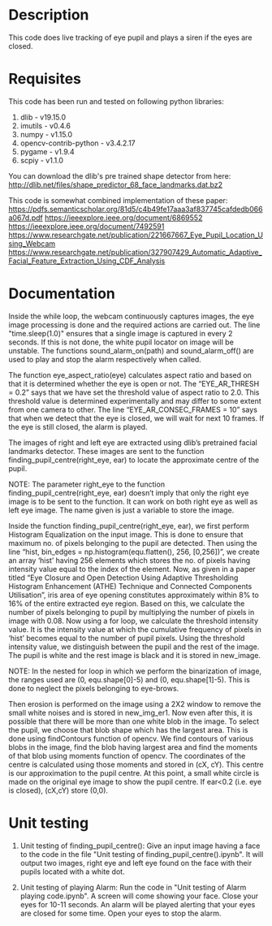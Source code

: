 # Description
This code does live tracking of eye pupil and plays a siren if the eyes are closed.

# Requisites
This code has been run and tested on following python libraries:
1. dlib                   -  v19.15.0  
2. imutils                -  v0.4.6  
3. numpy                  -  v1.15.0  
4. opencv-contrib-python  -  v3.4.2.17  
5. pygame                 -  v1.9.4  
6. scpiy                  -  v1.1.0

You can download the dlib's pre trained shape detector from here: http://dlib.net/files/shape_predictor_68_face_landmarks.dat.bz2

This code is somewhat combined implementation of these paper: https://pdfs.semanticscholar.org/81d5/c4b49fe17aaa3af837745cafdedb066a067d.pdf
https://ieeexplore.ieee.org/document/6869552    
https://ieeexplore.ieee.org/document/7492591
https://www.researchgate.net/publication/221667667_Eye_Pupil_Location_Using_Webcam
https://www.researchgate.net/publication/327907429_Automatic_Adaptive_Facial_Feature_Extraction_Using_CDF_Analysis

# Documentation
Inside the while loop, the webcam continuously captures images, the eye image processing is done and the required actions are carried out. The line "time.sleep(1.0)" ensures that a single image is captured in every 2 seconds. If this is not done, the white pupil locator on image will be unstable. The functions sound_alarm_on(path) and sound_alarm_off() are used to play and stop the alarm respectively when called.

The function eye_aspect_ratio(eye) calculates aspect ratio and based on that it is determined whether the eye is open or not. The “EYE_AR_THRESH = 0.2” says that we have set the threshold value of aspect ratio to 2.0. This threshold value is determined experimentally and may differ to some extent from one camera to other. The line “EYE_AR_CONSEC_FRAMES = 10” says that when we detect that the eye is closed, we will wait for next 10 frames. If the eye is still closed, the alarm is played.

The images of right and left eye are extracted using dlib’s pretrained facial landmarks detector. These images are sent to the function finding_pupil_centre(right_eye, ear) to locate the approximate  centre of the pupil.

NOTE: The parameter right_eye to the function finding_pupil_centre(right_eye, ear) doesn’t imply that only the right eye image is to be sent to the function. It can work on both right eye as well as left eye image. The name given is just a variable to store the image.
 
Inside the function finding_pupil_centre(right_eye, ear), we first perform Histogram Equalization on the input image. This is done to ensure that maximum no. of pixels belonging to the pupil are detected. Then using the line “hist, bin_edges = np.histogram(equ.flatten(), 256, [0,256])”, we create an array ‘hist’ having 256 elements which stores the no. of pixels having intensity value equal to the index of the element. Now, as given in a paper titled “Eye Closure and Open Detection Using Adaptive Thresholding Histogram Enhancement (ATHE) Technique and Connected Components Utilisation”, iris area of eye opening constitutes approximately within 8% to 16% of the entire extracted eye region. Based on this, we calculate the number of pixels belonging to pupil by multiplying the number of pixels in image with 0.08. Now using a for loop, we calculate the threshold intensity value. It is the intensity value at which the cumulative frequency of pixels in ‘hist’ becomes equal to the number of pupil pixels. Using the threshold intensity value, we distinguish between the pupil and the rest of the image. The pupil is white and the rest image is black and it is stored in new_image. 

NOTE: In the nested for loop in which we perform the binarization of image, the ranges used are (0, equ.shape[0]-5) and (0, equ.shape[1]-5). This is done to neglect the pixels belonging to eye-brows.

Then erosion is performed on the image using a 2X2 window to remove the small white noises and is stored in new_img_er1. Now even after this, it is possible that there will be more than one white blob in the image. To select the pupil, we choose that blob shape which has the largest area. This is done using findContours function of opencv. We find contours of various blobs in the image, find the blob having largest area and find the moments of that blob using moments function of opencv. The coordinates of the centre is calculated using those moments and stored in (cX, cY).  This centre is our approximation to the pupil centre. At this point, a small white circle is made on the original eye image to show the pupil centre. If ear<0.2 (i.e. eye is closed), (cX,cY) store (0,0). 

# Unit testing
1. Unit testing of finding_pupil_centre(): Give an input image having a face to the code in the file "Unit testing of finding_pupil_centre().ipynb". It will output two images, right eye and left eye found on the face with their pupils located with a white dot.

2. Unit testing of playing Alarm: Run the code in "Unit testing of Alarm playing code.ipynb". A screen will come showing your face. Close your eyes for 10-11 seconds. An alarm will be played alerting that your eyes are closed for some time. Open your eyes to stop the alarm.

